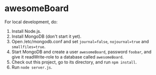 # awesomeBoard

For local development, do:
1. Install Node.js.
2. Install MongoDB (don't start it yet).
3. Open /etc/mongodb.conf and set `journal=false`, `nojournal=true` and `smallfiles=true`.
4. Start MongoDB and create a user `awesomeBoard`, password `foobar`, and give it readWrite-role to a database called `awesomeBoard`.
5. Check out this project, go to its directory, and run `npm install`.
6. Run `node server.js`.
